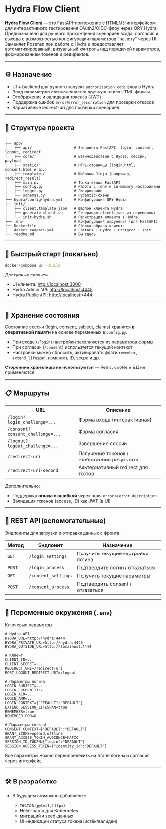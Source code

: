 # Hydra Flow Client

**Hydra Flow Client** — это FastAPI-приложение с HTML/JS-интерфейсом для интерактивного тестирования OAuth2/OIDC-флоу через ORY Hydra. Предназначено для ручного прохождения сценариев входа, согласия и выхода с возможностью конфигурации параметров "на лету" через UI. Заменяет Postman при работе с Hydra и предоставляет автоматизированный, визуальный контроль над передачей параметров, формированием токенов и редиректов.

---

## ⚙️ Назначение

* UI + backend для ручного запуска `authorization_code` флоу в Hydra
* Ввод параметров логина/консента вручную через HTML-формы
* Отображение и валидация токенов (JWT)
* Поддержка ошибок `error`/`error_description` для проверки отказов
* Вариативные redirect-uri для проверки сценариев

---

## 📂 Структура проекта

```
.
├── app/
│   ├── api/                   # Эндпоинты FastAPI: login, consent, logout, redirect
│   ├── core/                  # Взаимодействие с Hydra, сессии, payload
│   ├── static/                # HTML-страницы (login.html, consent.html и др.)
│   ├── templates/             # Шаблоны Jinja (например, redirect_result)
│   ├── main.py                # Точка входа FastAPI
│   ├── config.py              # Работа с .env и in-memory настройками
│   ├── logger.py              # Логирование
│   └── schemas.py             # Pydantic-схемы
├── hydra/config/hydra.yml     # Конфигурация ORY Hydra
├── init/
│   ├── client.template.json   # Шаблон клиента Hydra
│   ├── generate-client.sh     # Генерация client.json из переменных
│   └── init-hydra.sh          # Регистрация клиента в Hydra
├── .env                       # Конфигурация окружения (для FastAPI)
├── Dockerfile                 # Сборка образа клиента
├── docker-compose.yml         # FastAPI + Hydra + Postgres + Init
└── readme.md                  # Вы здесь
```

---

## 🚀 Быстрый старт (локально)

```bash
docker-compose up --build
```

Доступные сервисы:

* UI клиента: [http://localhost:3000](http://localhost:3000)
* Hydra Admin API: [http://localhost:4445](http://localhost:4445)
* Hydra Public API: [http://localhost:4444](http://localhost:4444)

---

## 🧠 Хранение состояния

Состояние сессии (login, consent, subject, claims) хранится **в оперативной памяти** на основе переменных в `config.py`.

* При входе (`/login`) настройки заполняются из параметров формы
* При согласии (`/consent`) используется текущий контекст
* Настройки можно сбросить, активировать флаги `remember`, `extend_lifespan`, изменить ID, scope и др.

**Сторонние хранилища не используются** — Redis, cookie и БД не применяются.

---

## 📋 Маршруты

| URL                              | Описание                                   |
| -------------------------------- | ------------------------------------------ |
| `/login?login_challenge=...`     | Форма входа (интерактивная)                |
| `/consent?consent_challenge=...` | Форма согласия                             |
| `/logout?logout_challenge=...`   | Завершение сессии                          |
| `/redirect-uri`                  | Получение токенов / отображение результата |
| `/redirect-uri-second`           | Альтернативный redirect для тестов         |

Дополнительно:

* Поддержка **отказа с ошибкой** через поля `error` и `error_description`
* Валидация токенов (access, ID) как JWT (в UI)

---

## 🔧 REST API (вспомогательные)

Эндпоинты для загрузки и отправки данных с фронта:

| Метод  | Эндпоинт            | Назначение                        |
| ------ | ------------------- | --------------------------------- |
| `GET`  | `/login_settings`   | Получить текущие настройки логина |
| `POST` | `/login_process`    | Подтвердить логин / отказаться    |
| `GET`  | `/consent_settings` | Получить текущие параметры        |
| `POST` | `/consent_process`  | Подтвердить consent / отказаться  |

---

## 📄 Переменные окружения (`.env`)

Ключевые параметры:

```env
# Hydra API
HYDRA_URL=http://hydra:4444
HYDRA_PRIVATE_URL=http://hydra:4445
HYDRA_OUTSIDE_URL=http://localhost:4444

# Клиент
CLIENT_ID=...
CLIENT_SECRET=...
REDIRECT_URI=/redirect-uri
POST_LOGOUT_REDIRECT_URI=/logout

# Параметры логина
LOGIN_SUBJECT=...
LOGIN_CREDENTIAL=...
LOGIN_ACR=...
LOGIN_AMR=...
LOGIN_CONTEXT={"DEFAULT":"DEFAULT"}
EXTEND_SESSION_LIFESPAN=true
REMEMBER=true
REMEMBER_FOR=0

# Параметры consent
CONSENT_CONTEXT={"DEFAULT":"DEFAULT"}
GRANT_SCOPE=openid,offline
GRANT_ACCESS_TOKEN_AUDIENCE=MAPIC
SESSION_ID_TOKEN={"login":"DEFAULT"}
SESSION_ACCESS_TOKEN={"identity_id":"DEFAULT"}
```

Все параметры можно переопределить на этапе логина и согласия через интерфейс.

---

## 🛠 В разработке

* В будущем возможно добавление:

  * тестов (`pytest`, `httpx`)
  * Helm-чарта для Kubernetes
  * миграций и seed-данных
  * UI-индикации статуса токена (истёк/валиден)

